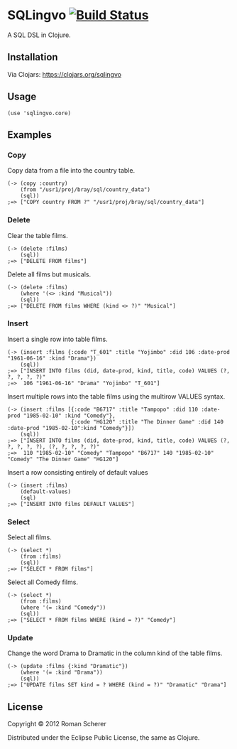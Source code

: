 # SQLingvo [![Build Status](https://travis-ci.org/r0man/sqlingvo.png)](https://travis-ci.org/r0man/sqlingvo)

A SQL DSL in Clojure.

## Installation

Via Clojars: https://clojars.org/sqlingvo

## Usage

    (use 'sqlingvo.core)

## Examples

### Copy

Copy data from a file into the country table.

    (-> (copy :country)
        (from "/usr1/proj/bray/sql/country_data")
        (sql))
    ;=> ["COPY country FROM ?" "/usr1/proj/bray/sql/country_data"]

### Delete

Clear the table films.

    (-> (delete :films)
        (sql))
    ;=> ["DELETE FROM films"]

Delete all films but musicals.

    (-> (delete :films)
        (where '(<> :kind "Musical"))
        (sql))
    ;=> ["DELETE FROM films WHERE (kind <> ?)" "Musical"]

### Insert

Insert a single row into table films.

    (-> (insert :films {:code "T_601" :title "Yojimbo" :did 106 :date-prod "1961-06-16" :kind "Drama"})
        (sql))
    ;=> ["INSERT INTO films (did, date-prod, kind, title, code) VALUES (?, ?, ?, ?, ?)"
    ;=>  106 "1961-06-16" "Drama" "Yojimbo" "T_601"]

Insert multiple rows into the table films using the multirow VALUES syntax.

    (-> (insert :films [{:code "B6717" :title "Tampopo" :did 110 :date-prod "1985-02-10" :kind "Comedy"},
                        {:code "HG120" :title "The Dinner Game" :did 140 :date-prod "1985-02-10":kind "Comedy"}])
        (sql))
    ;=> ["INSERT INTO films (did, date-prod, kind, title, code) VALUES (?, ?, ?, ?, ?), (?, ?, ?, ?, ?)"
    ;=>  110 "1985-02-10" "Comedy" "Tampopo" "B6717" 140 "1985-02-10" "Comedy" "The Dinner Game" "HG120"]

Insert a row consisting entirely of default values

    (-> (insert :films)
        (default-values)
        (sql)
    ;=> ["INSERT INTO films DEFAULT VALUES"]

### Select

Select all films.

    (-> (select *)
        (from :films)
        (sql))
    ;=> ["SELECT * FROM films"]

Select all Comedy films.

    (-> (select *)
        (from :films)
        (where '(= :kind "Comedy"))
        (sql))
    ;=> ["SELECT * FROM films WHERE (kind = ?)" "Comedy"]

### Update

Change the word Drama to Dramatic in the column kind of the table films.

    (-> (update :films {:kind "Dramatic"})
        (where '(= :kind "Drama"))
        (sql))
    ;=> ["UPDATE films SET kind = ? WHERE (kind = ?)" "Dramatic" "Drama"]

## License

Copyright © 2012 Roman Scherer

Distributed under the Eclipse Public License, the same as Clojure.
